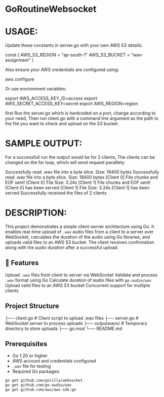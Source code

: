 # GoRoutineWebsocket

# USAGE:

Update these constants in server.go with your own AWS S3 details:

const (
    AWS_S3_REGION = "ap-south-1"
    AWS_S3_BUCKET = "wav-assignment"
)

Also ensure your AWS credentials are configured using:

aws configure

Or use environment variables:

export AWS_ACCESS_KEY_ID=access
export AWS_SECRET_ACCESS_KEY=secret
export AWS_REGION=region

first Run the server.go which is hardcoded on a port, change according to your need, Then run client.go with a command line argument as the path to the file you want to check and upload on the S3 bucket.

# SAMPLE OUTPUT:

For a successfull run the output would be for 2 clients, The clients can be changed on the for loop, which will send request paralllely:

Successfully read .wav file into a byte slice. Size: 18400 bytes
Successfully read .wav file into a byte slice. Size: 18400 bytes
[Client 0] File chunks and EOF sent!
[Client 0] File Size: 3.24s
[Client 1] File chunks and EOF sent!
[Client 0] has been served
[Client 1] File Size: 3.24s
[Client 1] has been served
Successfully received the files of 2 clients 


# DESCRIPTION:

This project demonstrates a simple client-server architecture using Go. It enables real-time upload of `.wav` audio files from a client to a server over WebSocket, calculates the duration of the audio using Go libraries, and uploads valid files to an AWS S3 bucket. The client receives confirmation along with the audio duration after a successful upload.

## 🚀 Features

Upload `.wav` files from client to server via WebSocket
Validate and process `.wav` format using Go
Calculate duration of audio files with `go-audio/wav`
Upload valid files to an AWS S3 bucket
Concurrent support for multiple clients

## Project Structure

├── client.go # Client script to upload .wav files
├── server.go # WebSocket server to process uploads
├── outputwavs/ # Temporary directory to store uploads
├── go.mod
└── README.md

## Prerequisites

- Go 1.20 or higher
- AWS account and credentials configured
- `.wav` file for testing
- Required Go packages:

```bash
go get github.com/gorilla/websocket
go get github.com/go-audio/wav
go get github.com/aws/aws-sdk-go





